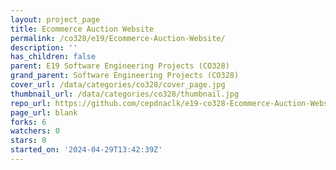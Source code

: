 ```yaml
---
layout: project_page
title: Ecommerce Auction Website
permalink: /co328/e19/Ecommerce-Auction-Website/
description: ''
has_children: false
parent: E19 Software Engineering Projects (CO328)
grand_parent: Software Engineering Projects (CO328)
cover_url: /data/categories/co328/cover_page.jpg
thumbnail_url: /data/categories/co328/thumbnail.jpg
repo_url: https://github.com/cepdnaclk/e19-co328-Ecommerce-Auction-Website
page_url: blank
forks: 6
watchers: 0
stars: 0
started_on: '2024-04-29T13:42:39Z'
---
```


